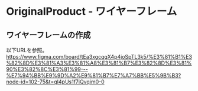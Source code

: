 # OriginalProduct - ワイヤーフレーム

## ワイヤーフレームの作成

以下URLを参照。
https://www.figma.com/board/tEa3xgcqqX4p4joSpTL3k5/%E3%81%B1%E3%82%8D%E3%81%A3%E3%81%A8%E3%81%B7%E3%82%8D%E3%81%90%E3%82%8C%E3%81%99---%E7%94%BB%E9%9D%A2%E9%81%B7%E7%A7%BB%E5%9B%B3?node-id=102-75&t=qI4pUs1f7iQvqim0-0

